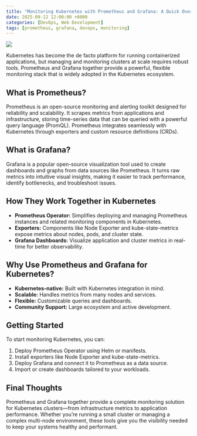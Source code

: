 ```yaml
---
title: "Monitoring Kubernetes with Prometheus and Grafana: A Quick Overview"
date: 2025-09-12 12:00:00 +0000
categories: [DevOps, Web Development]
tags: [prometheus, grafana, devops, monitoring]
---
```


<img src="{{site.baseurl}}/assets/img/prometheus-infra.png">

Kubernetes has become the de facto platform for running containerized applications, but managing and monitoring clusters at scale requires robust tools. Prometheus and Grafana together provide a powerful, flexible monitoring stack that is widely adopted in the Kubernetes ecosystem.

## What is Prometheus?

Prometheus is an open-source monitoring and alerting toolkit designed for reliability and scalability. It scrapes metrics from applications and infrastructure, storing time-series data that can be queried with a powerful query language (PromQL). Prometheus integrates seamlessly with Kubernetes through exporters and custom resource definitions (CRDs).

## What is Grafana?

Grafana is a popular open-source visualization tool used to create dashboards and graphs from data sources like Prometheus. It turns raw metrics into intuitive visual insights, making it easier to track performance, identify bottlenecks, and troubleshoot issues.

## How They Work Together in Kubernetes

- **Prometheus Operator:** Simplifies deploying and managing Prometheus instances and related monitoring components in Kubernetes.
- **Exporters:** Components like Node Exporter and kube-state-metrics expose metrics about nodes, pods, and cluster state.
- **Grafana Dashboards:** Visualize application and cluster metrics in real-time for better observability.

## Why Use Prometheus and Grafana for Kubernetes?

- **Kubernetes-native:** Built with Kubernetes integration in mind.
- **Scalable:** Handles metrics from many nodes and services.
- **Flexible:** Customizable queries and dashboards.
- **Community Support:** Large ecosystem and active development.

## Getting Started

To start monitoring Kubernetes, you can:

1. Deploy Prometheus Operator using Helm or manifests.
2. Install exporters like Node Exporter and kube-state-metrics.
3. Deploy Grafana and connect it to Prometheus as a data source.
4. Import or create dashboards tailored to your workloads.

## Final Thoughts

Prometheus and Grafana together provide a complete monitoring solution for Kubernetes clusters—from infrastructure metrics to application performance. Whether you’re running a small cluster or managing a complex multi-node environment, these tools give you the visibility needed to keep your systems healthy and performant.
